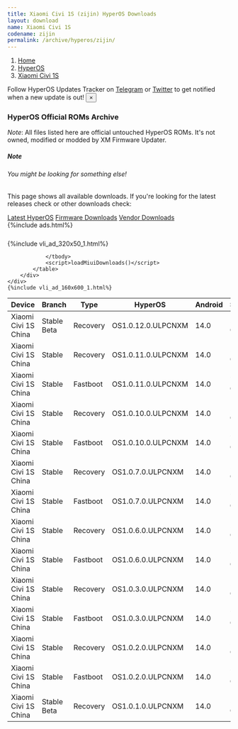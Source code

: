 ```yaml
---
title: Xiaomi Civi 1S (zijin) HyperOS Downloads
layout: download
name: Xiaomi Civi 1S
codename: zijin
permalink: /archive/hyperos/zijin/
---
```

<nav aria-label="breadcrumb">
    <ol class="breadcrumb">
        <li class="breadcrumb-item"><a href="/">Home</a></li>
        <li class="breadcrumb-item"><a href="/hyperos/">HyperOS</a></li>
        <li class="breadcrumb-item active" aria-current="page"><a href="/hyperos/zijin/">Xiaomi Civi 1S</a></li>
    </ol>
</nav>
<div class="alert alert-primary alert-dismissible fade show" role="alert">
    Follow HyperOS Updates Tracker on <a href="https://t.me/MIUIUpdatesTracker" class="alert-link">Telegram</a>
     or <a href="https://twitter.com/MiFwUpdater" class="alert-link">Twitter</a> to get notified when a new update is out!
    <button type="button" class="close" data-dismiss="alert" aria-label="Close">
        <span aria-hidden="true">&times;</span>
    </button>
</div>

### HyperOS Official ROMs Archive
*Note*: All files listed here are official untouched HyperOS ROMs. It's not owned, modified or modded by XM Firmware Updater.
<div class="card">
  <div class="card-body">
    <h5 class="card-title">Note</h5>
    <h6 class="card-subtitle mb-2 text-muted">You might be looking for something else!</h6>
    <p class="card-text">This page shows all available downloads.
     If you're looking for the latest releases check or other downloads check:</p>
    <a href="/hyperos/zijin/" class="card-link">Latest HyperOS</a>
    <a href="/firmware/zijin/" class="card-link">Firmware Downloads</a>
    <a href="/vendor/zijin/" class="card-link">Vendor Downloads</a>
  </div>
</div>
{%include ads.html%}
<div class="row justify-content-center">
    <div class="col-10">
        <div class="table-responsive-md" style="margin-top: 25px;">
            {%include vli_ad_320x50_1.html%}
            <table id="miui" class="display dt-responsive nowrap compact table table-striped table-hover table-sm">
                <thead class="thead-dark">
                    <tr>
                        <th data-ref="device">Device</th>
                        <th data-ref="branch">Branch</th>
                        <th data-ref="type">Type</th>
                        <th data-ref="miui">HyperOS</th>
                        <th data-ref="android">Android</th>
                        <th data-ref="size">Size</th>
                        <th data-ref="size">Date</th>
                        <th data-ref="link">Link</th>
                    </tr>
                </thead>
                <tbody>
                <tr><td>Xiaomi Civi 1S China</td><td>Stable Beta</td><td>Recovery</td><td>OS1.0.12.0.ULPCNXM</td><td>14.0</td><td>5.7 GB</td><td>2025-02-19</td><td><a href="/hyperos/zijin/stable beta/OS1.0.12.0.ULPCNXM/">Download</a></td></tr>
<tr><td>Xiaomi Civi 1S China</td><td>Stable</td><td>Recovery</td><td>OS1.0.11.0.ULPCNXM</td><td>14.0</td><td>5.7 GB</td><td>2025-01-21</td><td><a href="/hyperos/zijin/stable/OS1.0.11.0.ULPCNXM/">Download</a></td></tr>
<tr><td>Xiaomi Civi 1S China</td><td>Stable</td><td>Fastboot</td><td>OS1.0.11.0.ULPCNXM</td><td>14.0</td><td>7.1 GB</td><td>2025-01-07</td><td><a href="/hyperos/zijin/stable/OS1.0.11.0.ULPCNXM/">Download</a></td></tr>
<tr><td>Xiaomi Civi 1S China</td><td>Stable</td><td>Recovery</td><td>OS1.0.10.0.ULPCNXM</td><td>14.0</td><td>5.7 GB</td><td>2024-12-09</td><td><a href="/hyperos/zijin/stable/OS1.0.10.0.ULPCNXM/">Download</a></td></tr>
<tr><td>Xiaomi Civi 1S China</td><td>Stable</td><td>Fastboot</td><td>OS1.0.10.0.ULPCNXM</td><td>14.0</td><td>7.2 GB</td><td>2024-11-28</td><td><a href="/hyperos/zijin/stable/OS1.0.10.0.ULPCNXM/">Download</a></td></tr>
<tr><td>Xiaomi Civi 1S China</td><td>Stable</td><td>Recovery</td><td>OS1.0.7.0.ULPCNXM</td><td>14.0</td><td>5.7 GB</td><td>2024-11-04</td><td><a href="/hyperos/zijin/stable/OS1.0.7.0.ULPCNXM/">Download</a></td></tr>
<tr><td>Xiaomi Civi 1S China</td><td>Stable</td><td>Fastboot</td><td>OS1.0.7.0.ULPCNXM</td><td>14.0</td><td>7.2 GB</td><td>2024-10-23</td><td><a href="/hyperos/zijin/stable/OS1.0.7.0.ULPCNXM/">Download</a></td></tr>
<tr><td>Xiaomi Civi 1S China</td><td>Stable</td><td>Recovery</td><td>OS1.0.6.0.ULPCNXM</td><td>14.0</td><td>5.7 GB</td><td>2024-10-09</td><td><a href="/hyperos/zijin/stable/OS1.0.6.0.ULPCNXM/">Download</a></td></tr>
<tr><td>Xiaomi Civi 1S China</td><td>Stable</td><td>Fastboot</td><td>OS1.0.6.0.ULPCNXM</td><td>14.0</td><td>7.2 GB</td><td>2024-09-26</td><td><a href="/hyperos/zijin/stable/OS1.0.6.0.ULPCNXM/">Download</a></td></tr>
<tr><td>Xiaomi Civi 1S China</td><td>Stable</td><td>Recovery</td><td>OS1.0.3.0.ULPCNXM</td><td>14.0</td><td>5.7 GB</td><td>2024-08-12</td><td><a href="/hyperos/zijin/stable/OS1.0.3.0.ULPCNXM/">Download</a></td></tr>
<tr><td>Xiaomi Civi 1S China</td><td>Stable</td><td>Fastboot</td><td>OS1.0.3.0.ULPCNXM</td><td>14.0</td><td>7.2 GB</td><td>2024-07-25</td><td><a href="/hyperos/zijin/stable/OS1.0.3.0.ULPCNXM/">Download</a></td></tr>
<tr><td>Xiaomi Civi 1S China</td><td>Stable</td><td>Recovery</td><td>OS1.0.2.0.ULPCNXM</td><td>14.0</td><td>5.7 GB</td><td>2024-05-09</td><td><a href="/hyperos/zijin/stable/OS1.0.2.0.ULPCNXM/">Download</a></td></tr>
<tr><td>Xiaomi Civi 1S China</td><td>Stable</td><td>Fastboot</td><td>OS1.0.2.0.ULPCNXM</td><td>14.0</td><td>7.2 GB</td><td>2024-04-25</td><td><a href="/hyperos/zijin/stable/OS1.0.2.0.ULPCNXM/">Download</a></td></tr>
<tr><td>Xiaomi Civi 1S China</td><td>Stable Beta</td><td>Recovery</td><td>OS1.0.1.0.ULPCNXM</td><td>14.0</td><td>5.7 GB</td><td>2024-02-27</td><td><a href="/hyperos/zijin/stable beta/OS1.0.1.0.ULPCNXM/">Download</a></td></tr>

                </tbody>
                <script>loadMiuiDownloads()</script>
            </table>
        </div>
    </div>
    {%include vli_ad_160x600_1.html%}
</div>
